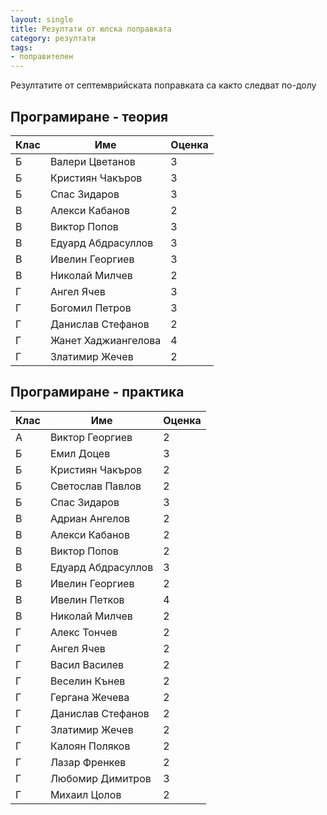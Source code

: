 ```yaml
---
layout: single
title: Резултати от юлска поправката
category: резултати
tags:
- поправителен
---
```


Резултатите от септемврийската поправката са както следват по-долу

## Програмиране - теория

| Клас 	| Име                 	| Оценка 	|
|------	|---------------------	|--------	|
| Б    	| Валери Цветанов     	| 3      	|
| Б    	| Кристиян Чакъров    	| 3      	|
| Б    	| Спас Зидаров        	| 3      	|
| В    	| Алекси Кабанов      	| 2      	|
| В    	| Виктор Попов        	| 3      	|
| В    	| Едуард Абдрасуллов  	| 3      	|
| В    	| Ивелин Георгиев     	| 3      	|
| В    	| Николай Милчев      	| 2      	|
| Г    	| Ангел Ячев          	| 3      	|
| Г    	| Богомил Петров      	| 3      	|
| Г    	| Данислав Стефанов   	| 2      	|
| Г    	| Жанет Хаджиангелова 	| 4      	|
| Г    	| Златимир Жечев      	| 2      	|

 ## Програмиране - практика

| Клас 	| Име                	| Оценка 	|
|------	|--------------------	|--------	|
| A    	| Виктор Георгиев    	| 2      	|
| Б    	| Емил Доцев         	| 3      	|
| Б    	| Кристиян Чакъров   	| 2      	|
| Б    	| Светослав Павлов   	| 2      	|
| Б    	| Спас Зидаров       	| 3      	|
| В    	| Адриан Ангелов     	| 2      	|
| В    	| Алекси Кабанов     	| 2      	|
| В    	| Виктор Попов       	| 2      	|
| В    	| Едуард Абдрасуллов 	| 3      	|
| В    	| Ивелин Георгиев    	| 2      	|
| В    	| Ивелин Петков      	| 4      	|
| В    	| Николай Милчев     	| 2      	|
| Г    	| Алекс Тончев       	| 2      	|
| Г    	| Ангел Ячев         	| 2      	|
| Г    	| Васил Василев      	| 2      	|
| Г    	| Веселин Кънев      	| 2      	|
| Г    	| Гергана Жечева     	| 2      	|
| Г    	| Данислав Стефанов  	| 2      	|
| Г    	| Златимир Жечев     	| 2      	|
| Г    	| Калоян Поляков     	| 2      	|
| Г    	| Лазар Френкев      	| 2      	|
| Г    	| Любомир Димитров   	| 3      	|
| Г    	| Михаил Цолов       	| 2      	|
